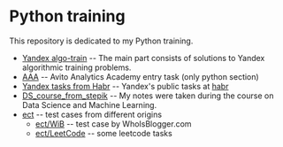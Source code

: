 # Python training

This repository is dedicated to my Python training. 
- [Yandex algo-train](Yandex%20algo-train) -- The main part consists of solutions to Yandex algorithmic training problems.
- [AAA](AAA) -- Avito Analytics Academy entry task (only python section)
- [Yandex tasks from Habr](Yandex%20tasks%20from%20Habr) -- Yandex's public tasks at [habr](https://habr.com/ru/companies/yandex/articles/488682/)
- [DS_course_from_stepik](DS_course_from_stepik) -- My notes were taken during the course on Data Science and Machine Learning.
- [ect](ect) -- test cases from different origins
  - [ect/WiB](ect/SQL_by_wib) -- test case by WhoIsBlogger.com
  - [ect/LeetCode](ect/LeetCode) -- some leetcode tasks